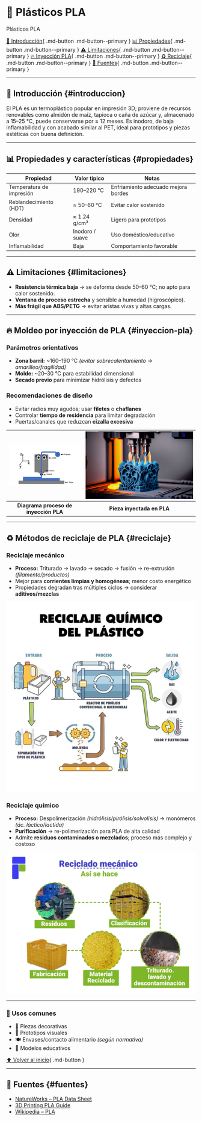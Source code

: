 # 🧃 Plásticos PLA

Plásticos PLA

[🏁 Introducción](#introduccion){ .md-button .md-button--primary }
[📊 Propiedades](#propiedades){ .md-button .md-button--primary }
[⚠️ Limitaciones](#limitaciones){ .md-button .md-button--primary }
[🔥 Inyección PLA](#inyeccion-pla){ .md-button .md-button--primary }
[♻️ Reciclaje](#reciclaje){ .md-button .md-button--primary }
[🔗 Fuentes](#fuentes){ .md-button .md-button--primary }

---

## 🏁 Introducción {#introduccion}
El PLA es un termoplástico popular en impresión 3D; proviene de recursos renovables como almidón de maíz, tapioca o caña de azúcar y, almacenado a 15–25 °C, puede conservarse por ≥ 12 meses. Es inodoro, de baja inflamabilidad y con acabado similar al PET, ideal para prototipos y piezas estéticas con buena definición.

---

## 📊 Propiedades y características {#propiedades}
| **Propiedad**            | **Valor típico** | **Notas** |
|---------------------------|------------------|-----------|
| Temperatura de impresión | 190–220 °C       | Enfriamiento adecuado mejora bordes |
| Reblandecimiento (HDT)   | ≈ 50–60 °C       | Evitar calor sostenido |
| Densidad                 | ≈ 1.24 g/cm³     | Ligero para prototipos |
| Olor                     | Inodoro / suave  | Uso doméstico/educativo |
| Inflamabilidad           | Baja             | Comportamiento favorable |

---

## ⚠️ Limitaciones {#limitaciones}
- **Resistencia térmica baja** → se deforma desde 50–60 °C; no apto para calor sostenido.  
- **Ventana de proceso estrecha** y sensible a humedad (higroscópico).  
- **Más frágil que ABS/PETG** → evitar aristas vivas y altas cargas.

---

## 🔥 Moldeo por inyección de PLA {#inyeccion-pla}
### **Parámetros orientativos**
- **Zona barril:** ~160–190 °C *(evitar sobrecalentamiento → amarilleo/fragilidad)*  
- **Molde:** ~20–30 °C para estabilidad dimensional  
- **Secado previo** para minimizar hidrólisis y defectos

### **Recomendaciones de diseño**
- Evitar radios muy agudos; usar **filetes** o **chaflanes**  
- Controlar **tiempo de residencia** para limitar degradación  
- Puertas/canales que reduzcan **cizalla excesiva**

| ![Diagrama proceso de inyección PLA](recursos/imgs/inyeccion.webp) | ![Pieza inyectada en PLA](recursos/imgs/piezapla.png) |
|:------------------------------------------------------:|:--------------------------------------------------:|
| **Diagrama proceso de inyección PLA**                  | **Pieza inyectada en PLA**                          |




---

## ♻️ Métodos de reciclaje de PLA {#reciclaje}
### **Reciclaje mecánico**
- **Proceso:** Triturado → lavado → secado → fusión → re-extrusión *(filamento/productos)*  
- Mejor para **corrientes limpias y homogéneas**; menor costo energético  
- Propiedades degradan tras múltiples ciclos → considerar **aditivos/mezclas**

![Flujo mecánico PLA](recursos/imgs/flujopla.webp)

### **Reciclaje químico**
- **Proceso:** Despolimerización *(hidrólisis/pirólisis/solvolisis)* → monómeros *(ác. láctico/lactida)*  
- **Purificación** → re-polimerización para PLA de alta calidad  
- Admite **residuos contaminados o mezclados**; proceso más complejo y costoso

![Flujo químico PLA](recursos/imgs/flujo.webp)

---

### 🧩 Usos comunes
- 🎨 Piezas decorativas  
- 🧩 Prototipos visuales  
- 🍽️ Envases/contacto alimentario *(según normativa)*  
- 🧱 Modelos educativos  

[⬆️ Volver al inicio](#introduccion){ .md-button }

---

## 🔗 Fuentes {#fuentes}
- [NatureWorks – PLA Data Sheet](https://www.natureworksllc.com/)
- [3D Printing PLA Guide](https://all3dp.com/)
- [Wikipedia – PLA](https://es.wikipedia.org/wiki/Ácido_poliláctico)
